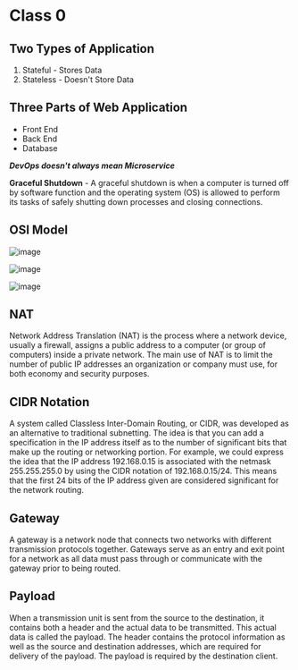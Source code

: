 # Class 0

## Two Types of Application
1. Stateful - Stores Data
2. Stateless - Doesn't Store Data

## Three Parts of Web Application
- Front End
- Back End
- Database

***DevOps doesn't always mean Microservice***

**Graceful Shutdown** - A graceful shutdown is when a computer is turned off by software function and the operating system (OS) is allowed to perform its tasks of safely shutting down processes and closing connections.

## OSI Model
![image](https://user-images.githubusercontent.com/25537164/124508205-3e7a6e80-ddf1-11eb-95c6-e085e337f546.png)

![image](https://user-images.githubusercontent.com/25537164/124507829-7503b980-ddf0-11eb-873d-05e9a65ea4d7.png)

![image](https://user-images.githubusercontent.com/25537164/124508141-20147300-ddf1-11eb-82a5-49149a9b8fcf.png)

## NAT
Network Address Translation (NAT) is the process where a network device, usually a firewall, assigns a public address to a computer (or group of computers) inside a private network. The main use of NAT is to limit the number of public IP addresses an organization or company must use, for both economy and security purposes.

## CIDR Notation
A system called Classless Inter-Domain Routing, or CIDR, was developed as an alternative to traditional subnetting. The idea is that you can add a specification in the IP address itself as to the number of significant bits that make up the routing or networking portion. For example, we could express the idea that the IP address 192.168.0.15 is associated with the netmask 255.255.255.0 by using the CIDR notation of 192.168.0.15/24. This means that the first 24 bits of the IP address given are considered significant for the network routing.

## Gateway
A gateway is a network node that connects two networks with different transmission protocols together. Gateways serve as an entry and exit point for a network as all data must pass through or communicate with the gateway prior to being routed.

## Payload
When a transmission unit is sent from the source to the destination, it contains both a header and the actual data to be transmitted. This actual data is called the payload. The header contains the protocol information as well as the source and destination addresses, which are required for delivery of the payload. The payload is required by the destination client.

